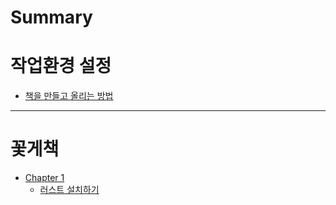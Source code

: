 # Summary

<!-- 목차를 작성하는 페이지입니다. 목차 작성도 꼭 확인해주세요. -->

# 작업환경 설정

- [책을 만들고 올리는 방법](./mdbook.md)

---

# 꽃게책

- [Chapter 1](./chapter_1.md)
  - [러스트 설치하기](./install_rust.md)
